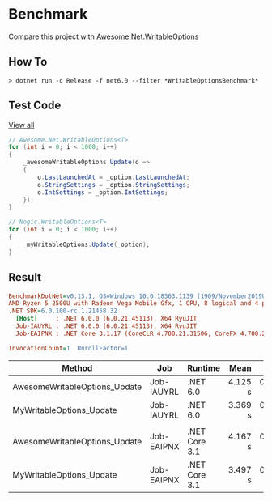 # Benchmark

Compare this project with [Awesome.Net.WritableOptions](https://www.nuget.org/packages/Awesome.Net.WritableOptions)

## How To

```console
> dotnet run -c Release -f net6.0 --filter *WritableOptionsBenchmark*
```

## Test Code

[View all](./WritableOptionsBenchmark.cs)

```cs
// Awesome.Net.WritableOptions<T>
for (int i = 0; i < 1000; i++)
{
    _awesomeWritableOptions.Update(o =>
    {
        o.LastLaunchedAt = _option.LastLaunchedAt;
        o.StringSettings = _option.StringSettings;
        o.IntSettings = _option.IntSettings;
    });
}

// Nogic.WritableOptions<T>
for (int i = 0; i < 1000; i++)
{
    _myWritableOptions.Update(_option);
}
```

## Result

``` ini
BenchmarkDotNet=v0.13.1, OS=Windows 10.0.18363.1139 (1909/November2019Update/19H2)
AMD Ryzen 5 2500U with Radeon Vega Mobile Gfx, 1 CPU, 8 logical and 4 physical cores
.NET SDK=6.0.100-rc.1.21458.32
  [Host]     : .NET 6.0.0 (6.0.21.45113), X64 RyuJIT
  Job-IAUYRL : .NET 6.0.0 (6.0.21.45113), X64 RyuJIT
  Job-EAIPNX : .NET Core 3.1.17 (CoreCLR 4.700.21.31506, CoreFX 4.700.21.31502), X64 RyuJIT

InvocationCount=1  UnrollFactor=1  
```

|                        Method |        Job |       Runtime |    Mean |    Error |   StdDev | Ratio | RatioSD |
|------------------------------ |----------- |-------------- |--------:|---------:|---------:|------:|--------:|
| AwesomeWritableOptions_Update | Job-IAUYRL |      .NET 6.0 | 4.125 s | 0.0784 s | 0.0695 s |  1.00 |    0.00 |
|      MyWritableOptions_Update | Job-IAUYRL |      .NET 6.0 | 3.369 s | 0.0673 s | 0.1162 s |  0.82 |    0.04 |
|                               |            |               |         |          |          |       |         |
| AwesomeWritableOptions_Update | Job-EAIPNX | .NET Core 3.1 | 4.167 s | 0.0829 s | 0.1106 s |  1.00 |    0.00 |
|      MyWritableOptions_Update | Job-EAIPNX | .NET Core 3.1 | 3.497 s | 0.0687 s | 0.1221 s |  0.84 |    0.04 |
